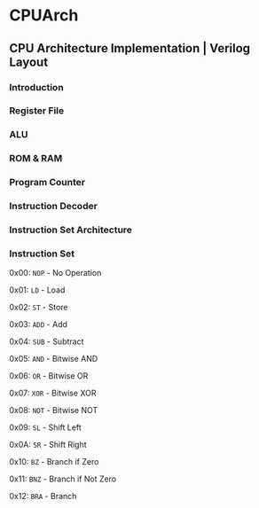 # CPUArch

## CPU Architecture Implementation | Verilog Layout

### Introduction

### Register File

### ALU

### ROM & RAM

### Program Counter

### Instruction Decoder

### Instruction Set Architecture

### Instruction Set

0x00: `NOP` - No Operation

0x01: `LD` - Load

0x02: `ST` - Store

0x03: `ADD` - Add

0x04: `SUB` - Subtract

0x05: `AND` - Bitwise AND

0x06: `OR` - Bitwise OR

0x07: `XOR` - Bitwise XOR

0x08: `NOT` - Bitwise NOT

0x09: `SL` - Shift Left

0x0A: `SR` - Shift Right

0x10: `BZ` - Branch if Zero

0x11: `BNZ` - Branch if Not Zero

0x12: `BRA` - Branch